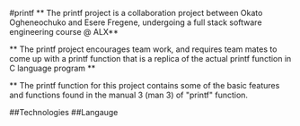 #printf
** The printf project is a collaboration project between Okato Ogheneochuko and Esere Fregene, undergoing a full stack software engineering course @ ALX**

** The printf project encourages team work, and requires team mates to come up with a printf function that is a replica of the actual printf function in C language program **

** The printf function for this project contains some of the basic features and functions found in the manual 3 (man 3) of "printf" function.

##Technologies
##Langauge 
